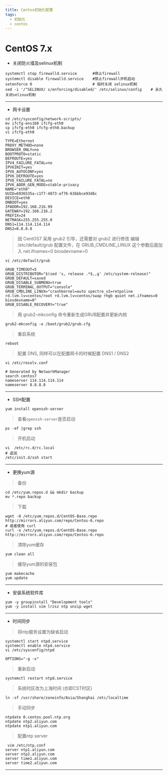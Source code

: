 ```yaml
---
title: Centos初始化配置
tags:
  - 初始化
  - centos
---
```


# CentOS 7.x
* 关闭防火墙及selinux机制
```shell script
systemctl stop firewalld.service       #停止firewall
systemctl disable firewalld.service    #禁止firewall开机启动
setenforce 0                           # 临时关闭 selinux机制
sed -i '/^SELINUX/ s/enforcing/disabled/' /etc/selinux/config    # 永久关闭selinux机制
```
---
* 网卡设置
```shell script
cd /etc/sysconfig/network-scripts/
mv ifcfg-ens160 ifcfg-eth0
cp ifcfg-eth0 ifcfg-eth0.backup
vi ifcfg-eth0
```
```properties
TYPE=Ethernet
PROXY_METHOD=none
BROWSER_ONLY=no
BOOTPROTO=static
DEFROUTE=yes
IPV4_FAILURE_FATAL=no
IPV6INIT=yes
IPV6_AUTOCONF=yes
IPV6_DEFROUTE=yes
IPV6_FAILURE_FATAL=no
IPV6_ADDR_GEN_MODE=stable-privacy
NAME="eth0"
UUID=6936535a-c1f7-4873-af76-63bbbce93d6c
DEVICE=eth0
ONBOOT=yes
IPADDR=192.168.216.99
GATEWAY=192.168.216.2
PREFIX=24
NETMASK=255.255.255.0
DNS1=114.114.114.114
DNS2=8.8.8.8
```
> 因 CentOS7 采用 grub2 引导，还需要对 grub2 进行修改
> 编辑 /etc/default/grub 配置文件，在 GRUB_CMDLINE_LINUX 这个参数后面加入 net.ifnames=0 biosdevname=0
```shell script
vi /etc/default/grub
```
```properties
GRUB_TIMEOUT=5
GRUB_DISTRIBUTOR="$(sed 's, release .*$,,g' /etc/system-release)"
GRUB_DEFAULT=saved
GRUB_DISABLE_SUBMENU=true
GRUB_TERMINAL_OUTPUT="console"
GRUB_CMDLINE_LINUX="crashkernel=auto spectre_v2=retpoline rd.lvm.lv=centos/root rd.lvm.lv=centos/swap rhgb quiet net.ifnames=0 biosdevname=0"
GRUB_DISABLE_RECOVERY="true"
```
> 用 grub2-mkconfig 命令重新生成GRUB配置并更新内核
```shell script
grub2-mkconfig -o /boot/grub2/grub.cfg
````
> 重启系统
```shell script
reboot
```
> 配置 DNS, 同样可以在配置网卡的时候配置 DNS1 / DNS2
```shell script
vi /etc/resolv.conf 
```
```
# Generated by NetworkManager
search centos7
nameserver 114.114.114.114
nameserver 8.8.8.8
```
---
* SSH配置
```shell script
yum install openssh-server
```
> 查看`openssh-server`是否启动
```shell script
ps -ef |grep ssh
```
> 开机启动
```shell script
vi  /etc/rc.d/rc.local
# 追加
/etc/init.d/ssh start
```
---
* 更换yum源
> 备份
```shell script
cd /etc/yum.repos.d && mkdir backup
mv *.repo backup
```
> 下载
```shell script
wget -O /etc/yum.repos.d/CentOS-Base.repo http://mirrors.aliyun.com/repo/Centos-6.repo
# 或者使用 curl
curl -o /etc/yum.repos.d/CentOS-Base.repo http://mirrors.aliyun.com/repo/Centos-6.repo
```
> 清除yum缓存
```shell script
yum clean all
```
> 缓存yum源的安装包
```shell script
yum makecache
yum update
```
---
* 安装系统软件库
```shell script
yum -y groupinstall "Development tools"
yum -y install vim lrzsz ntp unzip wget
```

---
* 时间同步
> 将ntp服务设置为缺省启动
```shell script
systemctl start ntpd.service
systemctl enable ntpd.service
vi /etc/sysconfig/ntpd
```
```properties
OPTIONS="-g -x"
```
> 重新启动
```shell script
systemctl restart ntpd.service
```
> 系统时区改为上海时间 (亦即CST时区)
```shell script
ln -sf /usr/share/zoneinfo/Asia/Shanghai /etc/localtime
```
> 手动同步
```shell script
ntpdate 0.centos.pool.ntp.org
ntpdate ntp2.aliyun.com
ntpdate ntp1.aliyun.com
```
> 配置ntp server
```shell script
 vim /etc/ntp.conf
server ntp1.aliyun.com
server ntp2.aliyun.com
server time1.aliyun.com
server time2.aliyun.com
```
---